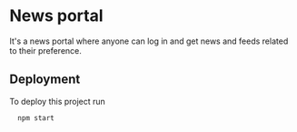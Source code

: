 
# News portal

It's a news portal where anyone can log in and get news and feeds related to their preference.

## Deployment

To deploy this project run

```bash
  npm start
```

